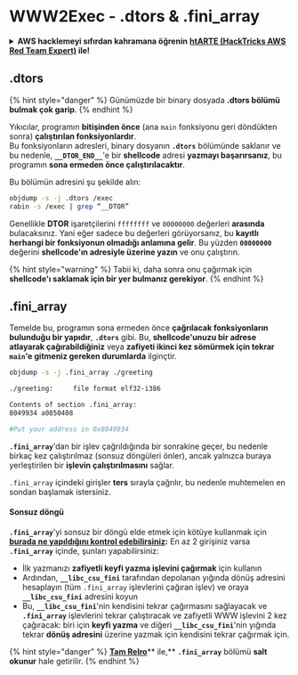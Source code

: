 # WWW2Exec - .dtors & .fini\_array

<details>

<summary><strong>AWS hacklemeyi sıfırdan kahramana öğrenin</strong> <a href="https://training.hacktricks.xyz/courses/arte"><strong>htARTE (HackTricks AWS Red Team Expert)</strong></a><strong> ile!</strong></summary>

HackTricks'ı desteklemenin diğer yolları:

* **Şirketinizi HackTricks'te reklamını görmek istiyorsanız** veya **HackTricks'i PDF olarak indirmek istiyorsanız** [**ABONELİK PLANLARI**](https://github.com/sponsors/carlospolop)'na göz atın!
* [**Resmi PEASS & HackTricks ürünlerini**](https://peass.creator-spring.com) edinin
* [**The PEASS Family**](https://opensea.io/collection/the-peass-family)'yi keşfedin, özel [**NFT'lerimiz**](https://opensea.io/collection/the-peass-family) koleksiyonumuzu
* **Katılın** 💬 [**Discord grubuna**](https://discord.gg/hRep4RUj7f) veya [**telegram grubuna**](https://t.me/peass) veya bizi **Twitter** 🐦 [**@hacktricks\_live**](https://twitter.com/hacktricks\_live)'da **takip edin**.
* **Hacking püf noktalarınızı paylaşarak PR göndererek** [**HackTricks**](https://github.com/carlospolop/hacktricks) ve [**HackTricks Cloud**](https://github.com/carlospolop/hacktricks-cloud) github depolarına katkıda bulunun.

</details>

## .dtors

{% hint style="danger" %}
Günümüzde bir binary dosyada **.dtors bölümü bulmak çok garip**.
{% endhint %}

Yıkıcılar, programın **bitişinden önce** (ana `main` fonksiyonu geri döndükten sonra) **çalıştırılan fonksiyonlardır**.\
Bu fonksiyonların adresleri, binary dosyanın **`.dtors`** bölümünde saklanır ve bu nedenle, **`__DTOR_END__`**'e bir **shellcode** adresi **yazmayı başarırsanız**, bu programın **sona ermeden önce çalıştırılacaktır**.

Bu bölümün adresini şu şekilde alın:
```bash
objdump -s -j .dtors /exec
rabin -s /exec | grep “__DTOR”
```
Genellikle **DTOR** işaretçilerini `ffffffff` ve `00000000` değerleri **arasında** bulacaksınız. Yani eğer sadece bu değerleri görüyorsanız, bu **kayıtlı herhangi bir fonksiyonun olmadığı anlamına gelir**. Bu yüzden **`00000000`** değerini **shellcode'ın adresiyle üzerine yazın** ve onu çalıştırın.

{% hint style="warning" %}
Tabii ki, daha sonra onu çağırmak için **shellcode'ı saklamak için bir yer bulmanız gerekiyor**.
{% endhint %}

## **.fini\_array**

Temelde bu, programın sona ermeden önce **çağrılacak fonksiyonların bulunduğu bir yapıdır**, **`.dtors`** gibi. Bu, **shellcode'unuzu bir adrese atlayarak çağırabildiğiniz** veya **zafiyeti ikinci kez sömürmek için tekrar `main`'e gitmeniz gereken durumlarda** ilginçtir.
```bash
objdump -s -j .fini_array ./greeting

./greeting:     file format elf32-i386

Contents of section .fini_array:
8049934 a0850408

#Put your address in 0x8049934
```
**`.fini_array`**'dan bir işlev çağrıldığında bir sonrakine geçer, bu nedenle birkaç kez çalıştırılmaz (sonsuz döngüleri önler), ancak yalnızca buraya yerleştirilen bir **işlevin çalıştırılmasını** sağlar.

`.fini_array` içindeki girişler **ters** sırayla çağrılır, bu nedenle muhtemelen en sondan başlamak istersiniz.

#### Sonsuz döngü

**`.fini_array`**'yi sonsuz bir döngü elde etmek için kötüye kullanmak için [**burada ne yapıldığını kontrol edebilirsiniz**](https://guyinatuxedo.github.io/17-stack\_pivot/insomnihack18\_onewrite/index.html)**:** En az 2 girişiniz varsa **`.fini_array`** içinde, şunları yapabilirsiniz:

* İlk yazmanızı **zafiyetli keyfi yazma işlevini çağırmak** için kullanın
* Ardından, **`__libc_csu_fini`** tarafından depolanan yığında dönüş adresini hesaplayın (tüm `.fini_array` işlevlerini çağıran işlev) ve oraya **`__libc_csu_fini`** adresini koyun
* Bu, **`__libc_csu_fini`**'nin kendisini tekrar çağırmasını sağlayacak ve **`.fini_array`** işlevlerini tekrar çalıştıracak ve zafiyetli WWW işlevini 2 kez çağıracak: biri için **keyfi yazma** ve diğeri **`__libc_csu_fini`**'nin yığında tekrar **dönüş adresini** üzerine yazmak için kendisini tekrar çağırmak için.

{% hint style="danger" %}
[**Tam Relro**](../common-binary-protections-and-bypasses/relro.md)** ile,** **`.fini_array`** bölümü **salt okunur** hale getirilir.
{% endhint %}
